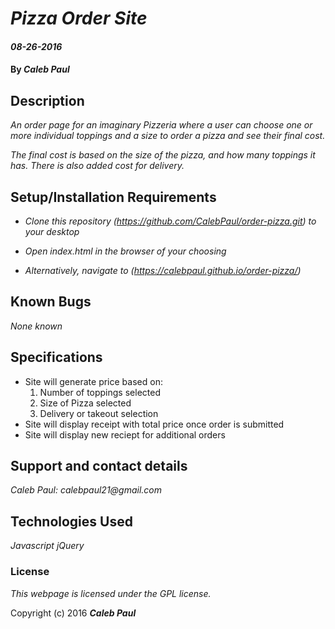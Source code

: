 # _Pizza Order Site_

#### _08-26-2016_

#### By _**Caleb Paul**_

## Description

_An order page for an imaginary Pizzeria where a user can choose one or more individual toppings and a size to order a pizza and see their final cost._

_The final cost is based on the size of the pizza, and how many toppings it has.  There is also added cost for delivery._

## Setup/Installation Requirements

* _Clone this repository (https://github.com/CalebPaul/order-pizza.git) to your desktop_
* _Open index.html in the browser of your choosing_

* _Alternatively, navigate to (https://calebpaul.github.io/order-pizza/)_

## Known Bugs

_None known_

## Specifications
* Site will generate price based on:
    1. Number of toppings selected
    2. Size of Pizza selected
    3. Delivery or takeout selection
* Site will display receipt with total price once order is submitted
* Site will display new reciept for additional orders


## Support and contact details

_Caleb Paul: calebpaul21@gmail.com_

## Technologies Used

_Javascript_
_jQuery_

### License

*This webpage is licensed under the GPL license.*

Copyright (c) 2016 **_Caleb Paul_**
